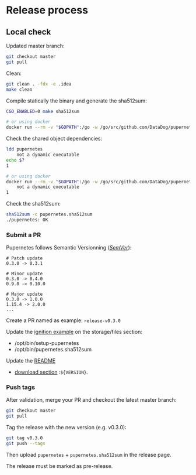 # Release process

## Local check

Updated master branch:
```bash
git checkout master
git pull
```

Clean:
```bash
git clean . -fdx -e .idea
make clean
```

Compile statically the binary and generate the sha512sum:
```bash
CGO_ENABLED=0 make sha512sum

# or using docker
docker run --rm -v "$GOPATH":/go -w /go/src/github.com/DataDog/pupernetes golang:1.10 make sha512sum
```

Check the shared object dependencies:
```bash
ldd pupernetes
	not a dynamic executable
echo $?
1

# or using docker
docker run --rm -v "$GOPATH":/go -w /go/src/github.com/DataDog/pupernetes golang:1.10 sh -c 'ldd pupernetes ; echo $?'
	not a dynamic executable
1
```

Check the sha512sum:
```bash
sha512sum -c pupernetes.sha512sum 
./pupernetes: OK
```

### Submit a PR

Pupernetes follows Semantic Versionning ([_SemVer_](https://semver.org/)):
```text
# Patch update
0.3.0 -> 0.3.1

# Minor update
0.3.0 -> 0.4.0
0.9.0 -> 0.10.0

# Major update
0.3.0 -> 1.0.0
1.15.4 -> 2.0.0
...
```

Create a PR named as example: `release-v0.3.0`

Update the [ignition example](environments/container-linux/ignition.yaml) on the storage/files section:
* /opt/bin/setup-pupernetes
* /opt/bin/pupernetes.sha512sum

Update the [README](README.md)
* [download section](README.md#download) :`${VERSION}`.

### Push tags

After validation, merge your PR and checkout the latest master branch:
```bash
git checkout master
git pull
```

Tag the release with the new version (e.g. v0.3.0):
```bash
git tag v0.3.0
git push --tags
```

Then upload `pupernetes` + `pupernetes.sha512sum` in the release page.

The release must be marked as pre-release.
